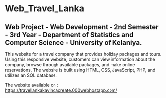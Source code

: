 # Web_Travel_Lanka

## Web Project - Web Development - 2nd Semester - 3rd Year - Department of Statistics and Computer Science - University of Kelaniya. 

This website for a travel company that provides holiday packages and tours. Using this responsive website, customers can view information about the company, browse through available packages, and make online reservations. The website is built using HTML, CSS, JavaScript, PHP, and utilizes an SQL database.

The website available on : https://travellankakavindacreate.000webhostapp.com/
